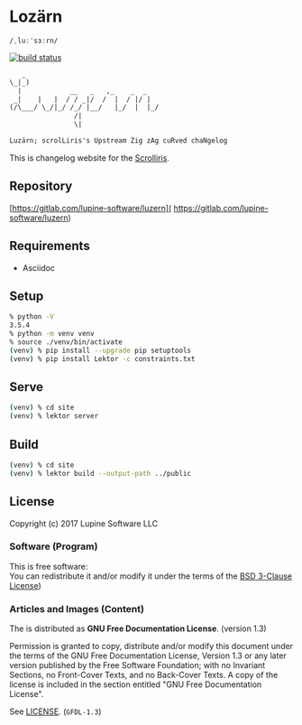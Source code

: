 # Lozärn

`/ˌluːˈsɜːrn/`

[![build status](https://gitlab.com/lupine-software/luzern/badges/master/build.svg)](
https://gitlab.com/lupine-software/luzern/commits/master)

```txt
   _
\_|_)
  |            __   _   ,_    _  _
 _|    |   |  / / _|/  /  |  / |/ |
(/\___/ \_/|_/ /_/ |__/   |_/  |  |_/
                /|
                \|

Luzärn; scrolLiris's Upstream Zig zAg cuRved chaNgelog
```

This is changelog website for the [Scrolliris](
https://about.scrolliris.com/).


## Repository

[https://gitlab.com/lupine-software/luzern](
https://gitlab.com/lupine-software/luzern)


## Requirements

* Asciidoc


## Setup

```zsh
% python -V
3.5.4
% python -m venv venv
% source ./venv/bin/activate
(venv) % pip install --upgrade pip setuptools
(venv) % pip install Lektor -c constraints.txt
```

## Serve

```zsh
(venv) % cd site
(venv) % lektor server
```


## Build

```zsh
(venv) % cd site
(venv) % lektor build --output-path ../public
```


## License

Copyright (c) 2017 Lupine Software LLC

### Software (Program)

This is free software:  
You can redistribute it and/or modify it under the terms of
the [BSD 3-Clause License](
https://opensource.org/licenses/BSD-3-Clause))

### Articles and Images (Content)

The is distributed as **GNU Free Documentation
License**. (version 1.3)

Permission is granted to copy, distribute and/or modify this document
under the terms of the GNU Free Documentation License, Version 1.3
or any later version published by the Free Software Foundation;
with no Invariant Sections, no Front-Cover Texts, and no Back-Cover Texts.
A copy of the license is included in the section entitled "GNU
Free Documentation License".

See [LICENSE](LICENSE). (`GFDL-1.3`)
